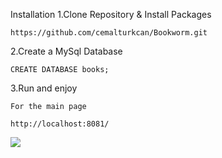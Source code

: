 Installation
1.Clone Repository & Install Packages
```
https://github.com/cemalturkcan/Bookworm.git
```
2.Create a MySql Database
```
CREATE DATABASE books;
```
3.Run and enjoy
```
For the main page

http://localhost:8081/
```


![](https://github.com/cemalturkcan/project2/blob/main/gif/example.gif)
